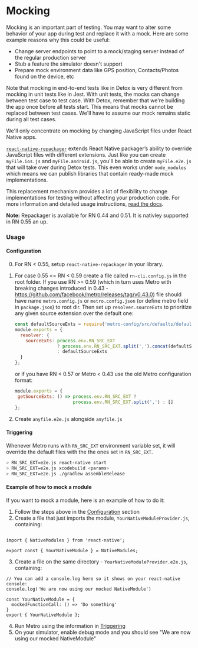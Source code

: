 # Mocking 

Mocking is an important part of testing. You may want to alter some behavior of your app during test and replace it with a mock. Here are some example reasons why this could be useful:

* Change server endpoints to point to a mock/staging server instead of the regular production server
* Stub a feature the simulator doesn't support
* Prepare mock environment data like GPS position, Contacts/Photos found on the device, etc

Note that mocking in end-to-end tests like in Detox is very different from mocking in unit tests like in Jest. With unit tests, the mocks can change between test case to test case. With Detox, remember that we're building the app once before all tests start. This means that mocks cannot be replaced between test cases. We'll have to assume our mock remains static during all test cases.

We'll only concentrate on mocking by changing JavaScript files under React Native apps.

[`react-native-repackager`](https://github.com/wix/react-native-repackager) extends React Native packager’s ability to override JavaScript files with different extensions. Just like you can create `myFile.ios.js` and `myFile.android.js`, you'll be able to create `myFile.e2e.js` that will take over during Detox tests. This even works under `node_modules` which means we can publish libraries that contain ready-made mock implementations.

This replacement mechanism provides a lot of flexibility to change implementations for testing without affecting your production code. For more information and detailed usage instructions, [read the docs](https://github.com/wix/react-native-repackager/blob/master/README.md).

**Note:** Repackager is available for RN 0.44 and 0.51. It is nativley supported in RN 0.55 an up.


### Usage

#### Configuration
0. For RN < 0.55, setup `react-native-repackager` in your library.
1. For case 0.55 <= RN < 0.59 create a file called `rn-cli.config.js` in the root folder. If you use RN >= 0.59 (which in turn uses Metro with breaking changes introduced in 0.43 - https://github.com/facebook/metro/releases/tag/v0.43.0) file should have name `metro.config.js` or `metro.config.json` (or define metro field in `package.json`) to root dir. Then set up `resolver.sourceExts` to prioritize any given source extension over the default one:

    ```js
    const defaultSourceExts = require('metro-config/src/defaults/defaults').sourceExts
    module.exports = {
      resolver: { 
        sourceExts: process.env.RN_SRC_EXT
                    ? process.env.RN_SRC_EXT.split(',').concat(defaultSourceExts)
                    : defaultSourceExts
      }
    };
    ```
    
    or if you have RN < 0.57 or Metro < 0.43 use the old Metro configuration format:
    
     ```js
    module.exports = {
      getSourceExts: () => process.env.RN_SRC_EXT ? 
                           process.env.RN_SRC_EXT.split(',') : []
    };

    ```

2. Create `anyfile.e2e.js` alongside `anyfile.js`



#### Triggering 
Whenever Metro runs with `RN_SRC_EXT` environment variable set, it will override the default files with the the ones set in `RN_SRC_EXT`.

```bash
> RN_SRC_EXT=e2e.js react-native start
> RN_SRC_EXT=e2e.js xcodebuild <params>
> RN_SRC_EXT=e2e.js ./gradlew assembleRelease
``` 

#### Example of how to mock a module
If you want to mock a module, here is an example of how to do it: 
1. Follow the steps above in the [Configuration](#Configuration) section
2. Create a file that just imports the module, `YourNativeModuleProvider.js`, containing:
```

import { NativeModules } from 'react-native';

export const { YourNativeModule } = NativeModules;

```
3. Create a file on the same directory - `YourNativeModuleProvider.e2e.js`, containing:
```
// You can add a console.log here so it shows on your react-native console:
console.log('We are now using our mocked NativeModule')

const YourNativeModule = {
  mockedFunctionCall: () => 'Do something'
}
export { YourNativeModule };
```
4. Run Metro using the information in [Triggering](#Triggering)
5. On your simulator, enable debug mode and you should see "We are now using our mocked NativeModule"
